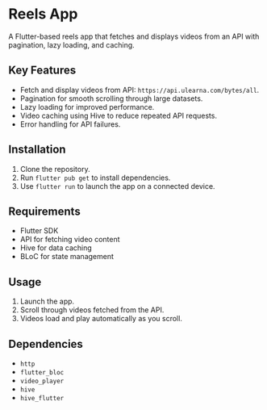 # Reels App

A Flutter-based reels app that fetches and displays videos from an API with pagination, lazy loading, and caching.

## Key Features

- Fetch and display videos from API: `https://api.ulearna.com/bytes/all`.
- Pagination for smooth scrolling through large datasets.
- Lazy loading for improved performance.
- Video caching using Hive to reduce repeated API requests.
- Error handling for API failures.

## Installation

1. Clone the repository.
2. Run `flutter pub get` to install dependencies.
3. Use `flutter run` to launch the app on a connected device.

## Requirements

- Flutter SDK
- API for fetching video content
- Hive for data caching
- BLoC for state management

## Usage

1. Launch the app.
2. Scroll through videos fetched from the API.
3. Videos load and play automatically as you scroll.

## Dependencies

- `http`
- `flutter_bloc`
- `video_player`
- `hive`
- `hive_flutter`

